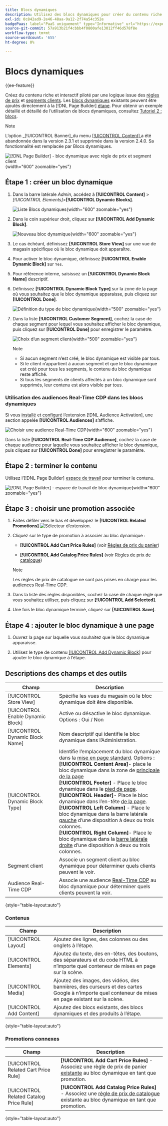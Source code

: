 ```yaml
---
title: Blocs dynamiques
description: Utilisez des blocs dynamiques pour créer du contenu riche et interactif qui est piloté par la logique des règles de prix et des segments de clientèle.
exl-id: 0c842ad9-2e46-48aa-9a12-2f74a54c352e
badgePaas: label="PaaS uniquement" type="Informative" url="https://experienceleague.adobe.com/en/docs/commerce/user-guides/product-solutions" tooltip="S’applique uniquement aux projets Adobe Commerce on Cloud (infrastructure PaaS gérée par Adobe) et aux projets On-premise."
source-git-commit: 57a913b21f4cbbb4f0800afe13012ff46d578f8e
workflow-type: tm+mt
source-wordcount: '655'
ht-degree: 0%

---
```


# Blocs dynamiques

{{ee-feature}}

Créez du contenu riche et interactif piloté par une logique issue des [règles de prix](../merchandising-promotions/introduction.md#price-rules) et [segments clients](../customers/customer-segments.md). Les [blocs dynamiques](../page-builder/dynamic-block.md) existants peuvent être ajoutés directement à la [!DNL Page Builder] [étape](../page-builder/workspace.md). Pour obtenir un exemple détaillé et détaillé de l’utilisation de blocs dynamiques, consultez [Tutoriel 2 : blocs](../page-builder/2-blocks.md).

>[!NOTE]
>
>L’option _[!UICONTROL Banner]_du menu [[!UICONTROL Content] ](content-menu.md) a été abandonnée dans la version 2.3.1 et supprimée dans la version 2.4.0. Sa fonctionnalité est remplacée par Blocs dynamiques.

![[!DNL Page Builder] - bloc dynamique avec règle de prix et segment client](../page-builder/assets/pb-tutorial2-dynamic-block-storefront.png){width="600" zoomable="yes"}

## Étape 1 : créer un bloc dynamique

1. Dans la barre latérale _Admin_, accédez à **[!UICONTROL Content]** > _[!UICONTROL Elements]_>**[!UICONTROL Dynamic Blocks]**.

   ![Liste Blocs dynamiques](../page-builder/assets/pb-tutorial2-block-dynamic-add.png){width="600" zoomable="yes"}

1. Dans le coin supérieur droit, cliquez sur **[!UICONTROL Add Dynamic Block]**.

   ![Nouveau bloc dynamique](../page-builder/assets/pb-tutorial2-block-dynamic-new.png){width="600" zoomable="yes"}

1. Le cas échéant, définissez **[!UICONTROL Store View]** sur une vue de magasin spécifique où le bloc dynamique doit apparaître.

1. Pour activer le bloc dynamique, définissez **[!UICONTROL Enable Dynamic Block]** sur `Yes`.

1. Pour référence interne, saisissez un **[!UICONTROL Dynamic Block Name]** descriptif.

1. Définissez **[!UICONTROL Dynamic Block Type]** sur la zone de la page où vous souhaitez que le bloc dynamique apparaisse, puis cliquez sur **[!UICONTROL Done]**.

   ![Définition du type de bloc dynamique](../page-builder/assets/pb-dynamic-block-type.png){width="500" zoomable="yes"}

1. Dans la liste **[!UICONTROL Customer Segment]**, cochez la case de chaque segment pour lequel vous souhaitez afficher le bloc dynamique, puis cliquez sur **[!UICONTROL Done]** pour enregistrer le paramètre.

   ![Choix d’un segment client](../page-builder/assets/pb-dynamic-block-customer-segment.png){width="500" zoomable="yes"}

   >[!NOTE]
   >
   >- Si aucun segment n’est créé, le bloc dynamique est visible par tous.
   >- Si le client n’appartient à aucun segment et que le bloc dynamique est créé pour tous les segments, le contenu du bloc dynamique reste affiché.
   >- Si tous les segments de clients affectés à un bloc dynamique sont supprimés, leur contenu est alors visible par tous.

### Utilisation des audiences Real-Time CDP dans les blocs dynamiques

Si vous [installé](../customers/audience-activation.md#install-the-extension) et [configuré](../customers/audience-activation.md#configure-the-extension) l’extension [!DNL Audience Activation], une section appelée **[!UICONTROL Audiences]** s’affiche.

![Choisir une audience Real-Time CDP](./assets/dynamic-block-rtcdp.png){width="600" zoomable="yes"}

Dans la liste **[!UICONTROL Real-Time CDP Audience]**, cochez la case de chaque audience pour laquelle vous souhaitez afficher le bloc dynamique, puis cliquez sur **[!UICONTROL Done]** pour enregistrer le paramètre.

## Étape 2 : terminer le contenu

Utilisez l’[!DNL Page Builder] [espace de travail](../page-builder/workspace.md) pour terminer le contenu.

![[!DNL Page Builder] - espace de travail de bloc dynamique](../page-builder/assets/pb-dynamic-block-workspace.png){width="600" zoomable="yes"}

## Étape 3 : choisir une promotion associée

1. Faites défiler vers le bas et développez le **[!UICONTROL Related Promotions]** ![Sélecteur d’extension](../assets/icon-display-expand.png).

1. Cliquez sur le type de promotion à associer au bloc dynamique :

   - **[!UICONTROL Add Cart Price Rules]** (voir [Règles de prix du panier](../merchandising-promotions/price-rules-cart.md))

   - **[!UICONTROL Add Catalog Price Rules]** (voir [Règles de prix de catalogue](../merchandising-promotions/price-rules-catalog.md))

   >[!NOTE]
   >
   >Les règles de prix de catalogue ne sont pas prises en charge pour les audiences Real-Time CDP.

1. Dans la liste des règles disponibles, cochez la case de chaque règle que vous souhaitez utiliser, puis cliquez sur **[!UICONTROL Add Selected]**.

1. Une fois le bloc dynamique terminé, cliquez sur **[!UICONTROL Save]**.

## Étape 4 : ajouter le bloc dynamique à une page

1. Ouvrez la page sur laquelle vous souhaitez que le bloc dynamique apparaisse.

1. Utilisez le type de contenu [[!UICONTROL Add Dynamic Block]](../page-builder/dynamic-block.md) pour ajouter le bloc dynamique à l’étape.

## Descriptions des champs et des outils

| Champ | Description |
|--- |--- |
| [!UICONTROL Store View] | Spécifie les vues du magasin où le bloc dynamique doit être disponible. |
| [!UICONTROL Enable Dynamic Block] | Active ou désactive le bloc dynamique. Options : Oui / Non |
| [!UICONTROL Dynamic Block Name] | Nom descriptif qui identifie le bloc dynamique dans l’Administration. |
| [!UICONTROL Dynamic Block Type] | Identifie l’emplacement du bloc dynamique dans la [mise en page standard](layout-updates.md). Options : <br/>**[!UICONTROL Content Area]**- place le bloc dynamique dans la zone de [ principale de la page](layout-updates.md)<br/>**[!UICONTROL Footer]** - Place le bloc dynamique dans le [pied de page](page-setup.md#footer). <br/>**[!UICONTROL Header]**- Place le bloc dynamique dans l’en-tête [de la page](page-setup.md#header).<br/>**[!UICONTROL Left Column]** - Place le bloc dynamique dans la barre latérale [gauche](page-layout.md#standard-page-layouts) d’une disposition à deux ou trois colonnes. <br/>**[!UICONTROL Right Column]**- Place le bloc dynamique dans la [barre latérale droite](page-layout.md#standard-page-layouts) d’une disposition à deux ou trois colonnes. |
| Segment client | Associe un segment client au bloc dynamique pour déterminer quels clients peuvent le voir. |
| Audience Real-Time CDP | Associe une audience [Real-Time CDP](../customers/audience-activation.md) au bloc dynamique pour déterminer quels clients peuvent la voir. |

{style="table-layout:auto"}

### Contenus

| Champ | Description |
|--- |--- |
| [!UICONTROL Layout] | Ajoutez des lignes, des colonnes ou des onglets à l’étape. |
| [!UICONTROL Elements] | Ajoutez du texte, des en-têtes, des boutons, des séparateurs et du code HTML à n’importe quel conteneur de mises en page sur la scène. |
| [!UICONTROL Media] | Ajoutez des images, des vidéos, des bannières, des curseurs et des cartes Google à n’importe quel conteneur de mises en page existant sur la scène. |
| [!UICONTROL Add Content] | Ajoutez des blocs existants, des blocs dynamiques et des produits à l’étape. |

{style="table-layout:auto"}

### Promotions connexes

| Champ | Description |
|--- |--- |
| [!UICONTROL Related Cart Price Rule] | **[!UICONTROL Add Cart Price Rules]** - Associez une règle de prix de panier [ existante](../merchandising-promotions/price-rules-cart.md) au bloc dynamique en tant que promotion. |
| [!UICONTROL Related Catalog Price Rule] | **[!UICONTROL Add Catalog Price Rules]** - Associez une [règle de prix de catalogue](../merchandising-promotions/price-rules-catalog.md) existante au bloc dynamique en tant que promotion. |

{style="table-layout:auto"}
